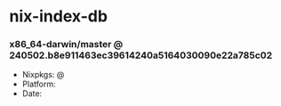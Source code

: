 # nix-index-db
### x86_64-darwin/master @ 240502.b8e911463ec39614240a5164030090e22a785c02
- Nixpkgs: @[](https://github.com/NixOS/nixpkgs/commit/b8e911463ec39614240a5164030090e22a785c02)
- Platform: 
- Date: 
